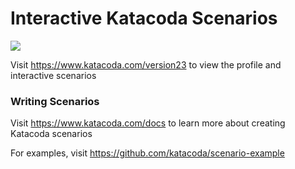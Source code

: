 # Interactive Katacoda Scenarios

[![](http://shields.katacoda.com/katacoda/version23/count.svg)](https://www.katacoda.com/version23 "Get your profile on Katacoda.com")

Visit https://www.katacoda.com/version23 to view the profile and interactive scenarios

### Writing Scenarios
Visit https://www.katacoda.com/docs to learn more about creating Katacoda scenarios

For examples, visit https://github.com/katacoda/scenario-example
